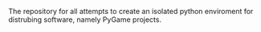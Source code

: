 The repository for all attempts to create an isolated python enviroment for distrubing software, namely PyGame projects.
